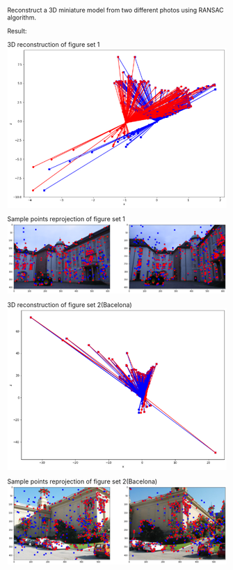 Reconstruct a 3D miniature model from two different photos using RANSAC algorithm. 

Result:

3D reconstruction of figure set 1
![3D reconstruction of figure set 1](https://github.com/le3e0n/Machine_Perception_CIS580/blob/main/3D%20Reconstruction%20from%20two%202D%20images/result/3d_reconstruction_view_from_top.png)

Sample points reprojection of figure set 1
![Sample points reprojection of figure set 1](https://github.com/le3e0n/Machine_Perception_CIS580/blob/main/3D%20Reconstruction%20from%20two%202D%20images/result/image_points_reprojection.png)

3D reconstruction of figure set 2(Bacelona)
![3D reconstruction of figure set 2(Bacelona)](https://github.com/le3e0n/Machine_Perception_CIS580/blob/main/3D%20Reconstruction%20from%20two%202D%20images/result/3d_reconstruction_view_from_top_bacelona.png)

Sample points reprojection of figure set 2(Bacelona)
![Sample points reprojection of figure set 2(Bacelona)](https://github.com/le3e0n/Machine_Perception_CIS580/blob/main/3D%20Reconstruction%20from%20two%202D%20images/result/image_points_reprojection_bacelona.png)
